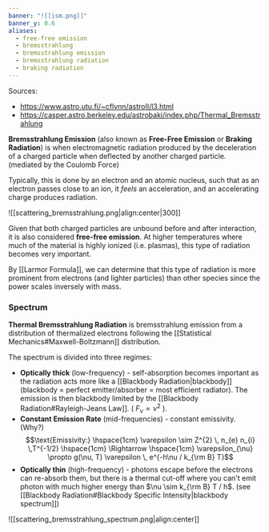 ```yaml
---
banner: "![[ism.png]]"
banner_y: 0.6
aliases:
  - free-free emission
  - bremsstrahlung
  - bremsstrahlung emission
  - bremsstrahlung radiation
  - braking radiation
---
```

 Sources:
 - https://www.astro.utu.fi/~cflynn/astroII/l3.html
 - https://casper.astro.berkeley.edu/astrobaki/index.php/Thermal_Bremsstrahlung
 
 **Bremsstrahlung Emission** (also known as **Free-Free Emission** or **Braking Radiation**) is when electromagnetic radiation produced by the deceleration of a charged particle when deflected by another charged particle. (mediated by the Coulomb Force)

 Typically, this is done by an electron and an atomic nucleus, such that as an electron passes close to an ion, it *feels* an acceleration, and an accelerating charge produces radiation.

![[scattering_bremsstrahlung.png|align:center|300]]

Given that both charged particles are unbound before and after interaction, it is also considered **free-free emission**. At higher temperatures where much of the material is highly ionized (i.e. plasmas), this type of radiation becomes very important.

By [[Larmor Formula]], we can determine that this type of radiation is more prominent from electrons (and lighter particles) than other species since the power scales inversely with mass.

### Spectrum

**Thermal Bremsstrahlung Radiation** is bremsstrahlung emission from a distribution of thermalized electrons following the [[Statistical Mechanics#Maxwell-Boltzmann]] distribution. 

The spectrum is divided into three regimes:
- **Optically thick** (low-frequency) - self-absorption becomes important as the radiation acts more like a [[Blackbody Radiation|blackbody]] (blackbody = perfect emitter/absorber = most efficient radiator). The emission is then blackbody limited by the [[Blackbody Radiation#Rayleigh-Jeans Law]]. ( $F_{\nu} \propto \nu^{2}$ ).
- **Constant Emission Rate** (mid-frequencies) - constant emissivity. (Why?) $$\text{Emissivity:} \hspace{1cm} \varepsilon \sim Z^{2} \, n_{e} n_{i} \,T^{-1/2} \hspace{1cm} \Rightarrow \hspace{1cm} \varepsilon_{\nu} \propto g(\nu, T) \varepsilon \, e^{-h\nu / k_{\rm B} T}$$
- **Optically thin** (high-frequency) - photons escape before the electrons can re-absorb them, but there is a thermal cut-off where you can't emit photon with much higher energy than $\nu \sim k_{\rm B} T / h$. (see [[Blackbody Radiation#Blackbody Specific Intensity|blackbody spectrum]])

![[scattering_bremsstrahlung_spectrum.png|align:center]]
